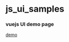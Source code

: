 # js_ui_samples

### vuejs UI demo page
[demo](http://samples.js-ui.s3-website-ap-northeast-1.amazonaws.com/)
